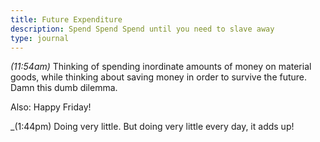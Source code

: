 ```yaml
---
title: Future Expenditure
description: Spend Spend Spend until you need to slave away
type: journal
---
```


_(11:54am)_ Thinking of spending inordinate amounts of money on material goods, while thinking about saving money in order to survive the future. Damn this dumb dilemma.

Also: Happy Friday!

_(1:44pm) Doing very little. But doing very little every day, it adds up!